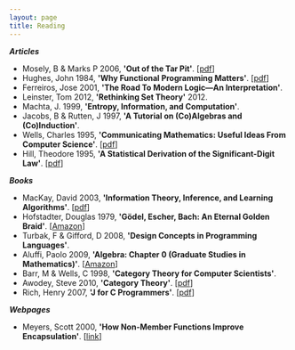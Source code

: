 ```yaml
---
layout: page
title: Reading
---
```


**_Articles_**

* Mosely, B & Marks P 2006, **'Out of the Tar Pit'**.  [[pdf](https://github.com/papers-we-love/papers-we-love/blob/master/design/out-of-the-tar-pit.pdf?raw=true)]
* Hughes, John 1984, **'Why Functional Programming Matters'**. [[pdf](https://github.com/papers-we-love/papers-we-love/blob/master/functional_programming/why-functional-programming-matters.pdf)]
* Ferreiros, Jose 2001, **'The Road To Modern Logic—An Interpretation'**.
* Leinster, Tom 2012, **'Rethinking Set Theory'** 2012. 
* Machta, J. 1999, **'Entropy, Information, and Computation'**.
* Jacobs, B & Rutten, J 1997, **'A Tutorial on (Co)Algebras and (Co)Induction'**.
* Wells, Charles 1995,  **'Communicating Mathematics: Useful Ideas From Computer Science'**. [[pdf](http://www.cwru.edu/artsci/math/wells/pub/pdf/commath.pdf)]
* Hill, Theodore 1995,  **'A Statistical Derivation of the Significant-Digit Law'**. [[pdf](https://projecteuclid.org/euclid.ss/1177009869)]

**_Books_**

* MacKay, David 2003, **'Information Theory, Inference, and Learning Algorithms'**. [[pdf](http://www.inference.phy.cam.ac.uk/itprnn/book.pdf)]
* Hofstadter, Douglas 1979, **'Gödel, Escher, Bach: An Eternal Golden Braid'**. [[Amazon](http://www.amazon.com/G%C3%B6del-Escher-Bach-Eternal-Golden/dp/0465026567)]
* Turbak, F & Gifford, D 2008,  **'Design Concepts in Programming Languages'**.
* Aluffi, Paolo 2009, **'Algebra: Chapter 0 (Graduate Studies in Mathematics)'**. [[Amazon](http://www.amazon.com/Algebra-Chapter-Graduate-Studies-Mathematics/dp/0821847813)]
* Barr, M & Wells, C 1998, **'Category Theory for Computer Scientists'**.
* Awodey, Steve 2010,  **'Category Theory'**. [[pdf](http://www.mpi-sws.org/~dreyer/courses/catlogic/awodey.pdf)]
* Rich, Henry 2007, **'J for C Programmers'**. [[pdf](http://code.jsoftware.com/mediawiki/images/8/80/JforC20071003.pdf)]

**_Webpages_**

* Meyers, Scott 2000, **'How Non-Member Functions Improve Encapsulation'**. [[link](http://www.drdobbs.com/cpp/how-non-member-functions-improve-encapsu/184401197)]
